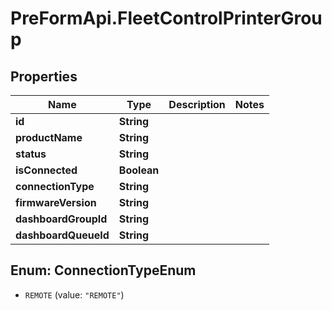 # PreFormApi.FleetControlPrinterGroup

## Properties

Name | Type | Description | Notes
------------ | ------------- | ------------- | -------------
**id** | **String** |  | 
**productName** | **String** |  | 
**status** | **String** |  | 
**isConnected** | **Boolean** |  | 
**connectionType** | **String** |  | 
**firmwareVersion** | **String** |  | 
**dashboardGroupId** | **String** |  | 
**dashboardQueueId** | **String** |  | 



## Enum: ConnectionTypeEnum


* `REMOTE` (value: `"REMOTE"`)




